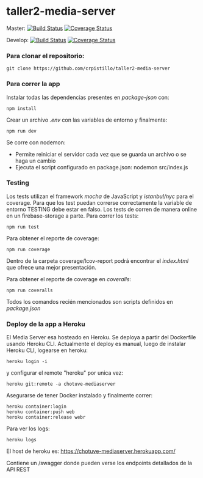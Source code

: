 # taller2-media-server

Master: [![Build Status](https://travis-ci.com/crpistillo/taller2-media-server.svg?token=5SNAVenGembV79qjWNx8&branch=master)](https://travis-ci.com/github/crpistillo/taller2-media-server) [![Coverage Status](https://coveralls.io/repos/github/crpistillo/taller2-media-server/badge.svg?branch=master&t=FTOw84)](https://coveralls.io/github/crpistillo/taller2-media-server?branch=master)

Develop:  [![Build Status](https://travis-ci.com/crpistillo/taller2-media-server.svg?token=5SNAVenGembV79qjWNx8&branch=develop)](https://travis-ci.com/github/crpistillo/taller2-media-server) [![Coverage Status](https://coveralls.io/repos/github/crpistillo/taller2-media-server/badge.svg?branch=develop&t=FTOw84)](https://coveralls.io/github/crpistillo/taller2-media-server?branch=develop)
 
### Para clonar el repositorio:
```
git clone https://github.com/crpistillo/taller2-media-server
```

### Para correr la app
Instalar todas las dependencias presentes en *package-json* con:
```
npm install 
```
Crear un archivo *.env* con las variables de entorno y finalmente:

```
npm run dev
```
Se corre con nodemon:
* Permite reiniciar el servidor cada vez que se guarda un archivo o se haga un cambio
* Ejecuta el script configurado en package.json: nodemon src/index.js

### Testing
Los tests utilizan el framework *mocha* de JavaScript y *istanbul/nyc* para el coverage.
Para que los test puedan correrse correctamente la variable de entorno TESTING debe estar en falso. 
Los tests de corren de manera online en un firebase-storage a parte.
Para correr los tests:
```
npm run test
```
Para obtener el reporte de coverage:
```
npm run coverage
```
Dentro de la carpeta coverage/lcov-report podrá encontrar el *index.html* que ofrece una mejor presentación.

Para obtener el reporte de coverage en *coveralls*:
```
npm run coveralls
```
Todos los comandos recién mencionados son scripts definidos en *package.json*


### Deploy de la app a Heroku
El Media Server esa hosteado en Heroku. Se deploya a partir del Dockerfile usando Heroku CLI.
Actualmente el deploy es manual, luego de instalar Heroku CLI, logearse en heroku:

```
heroku login -i
```
y configurar el remote "heroku" por unica vez:

```
heroku git:remote -a chotuve-mediaserver

```
Asegurarse de tener Docker instalado y finalmente correr:
```
heroku container:login
heroku container:push web 
heroku container:release webr
```
Para ver los logs:
```
heroku logs
```

El host de heroku es: https://chotuve-mediaserver.herokuapp.com/

Contiene un /swagger donde pueden verse los endpoints detallados de la API REST




